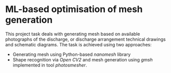 # ML-based optimisation of mesh generation

This project task deals with generating mesh based on available photographs of the discharge, or discharge arrangement technical drawings and schematic diagrams. The task is achieved using two approaches:
- Generating mesh using Python-based *nanomesh* library
- Shape recognition via *Open CV2* and mesh generation using *gmsh* implemented in tool *photosmesher*.
